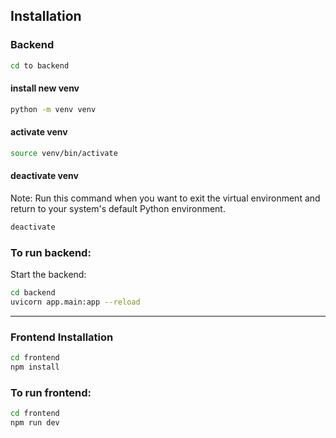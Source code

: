 ## Installation

### Backend

```bash
cd to backend
```

#### install new venv

```bash
python -m venv venv
```

#### activate venv

```bash
source venv/bin/activate
```

#### deactivate venv

Note: Run this command when you want to exit the virtual environment and return to your system's default Python environment.

```bash
deactivate
```

### To run backend:

Start the backend:

```bash
cd backend
uvicorn app.main:app --reload
```

---


### Frontend Installation

```bash
cd frontend
npm install
```

### To run frontend:

```bash
cd frontend
npm run dev
```

